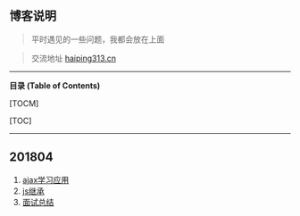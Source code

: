## 博客说明
>  平时遇见的一些问题，我都会放在上面

> 交流地址 [haiping313.cn](http://haiping313.cn "haiping313.cn")

------------

**目录 (Table of Contents)**

[TOCM]

[TOC]

------------


## 201804
1. [ajax学习应用](./201804/ajax.md "ajax学习应用")
2. [js继承](./201804/js继承.md "js继承")
3. [面试总结](./201805/思考.md "面试总结")